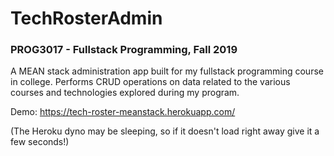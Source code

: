 # TechRosterAdmin
### PROG3017 - Fullstack Programming, Fall 2019

A MEAN stack administration app built for my fullstack programming course in college. Performs CRUD operations on data related to the various courses and technologies explored during my program.

Demo: https://tech-roster-meanstack.herokuapp.com/

(The Heroku dyno may be sleeping, so if it doesn't load right away give it a few seconds!)
